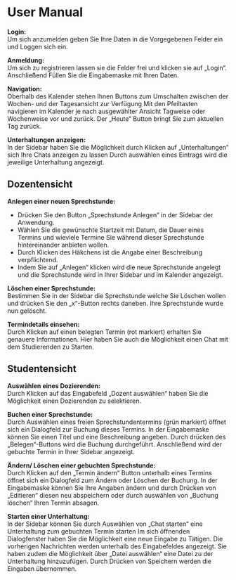<h1>User Manual</h1>

<b>Login:</b><br>
Um sich anzumelden geben Sie Ihre Daten in die Vorgegebenen Felder ein und Loggen sich ein.

<b>Anmeldung:</b><br>
Um sich zu registrieren lassen sie die Felder frei und klicken sie auf „Login“.
Anschließend Füllen Sie die Eingabemaske mit Ihren Daten.

<b>Navigation:</b><br>
Oberhalb des Kalender stehen Ihnen Buttons zum Umschalten zwischen der Wochen- und der Tagesansicht zur Verfügung
Mit den Pfeiltasten navigieren im Kalender je nach ausgewählter Ansicht Tagweise oder Wochenweise vor und zurück.
Der „Heute“ Button bringt Sie zum aktuellen Tag zurück.

<b>Unterhaltungen anzeigen:</b><br>
In der Sidebar haben Sie die Möglichkeit durch Klicken auf „Unterhaltungen“ sich Ihre Chats anzeigen zu lassen
Durch auswählen eines Eintrags wird die jeweilige Unterhaltung angezeigt.

<h2>Dozentensicht</h2>

<b>Anlegen einer neuen Sprechstunde:</b><br>
<ul>
  <li>Drücken Sie den Button „Sprechstunde Anlegen“ in der Sidebar der Anwendung.</li>
<li>Wählen Sie die gewünschte Startzeit mit Datum, die Dauer eines Termins und wieviele Termine Sie während dieser Sprechstunde hintereinander anbieten wollen.</li>
<li>Durch Klicken des Häkchens ist die Angabe einer Beschreibung verpflichtend.</li>
<li>Indem Sie auf „Anlegen“ klicken wird die neue Sprechstunde angelegt und die Sprechstunde wird in Ihrer Sidebar und im Kalender angezeigt.</li>
</ul>

<b>Löschen einer Sprechstunde:</b><br>
Bestimmen Sie in der Sidebar die Sprechstunde welche Sie Löschen wollen und drücken Sie den „x“-Button rechts daneben.
Ihre Sprechstunde wurde nun gelöscht.

<b>Termindetails einsehen:</b><br>
Durch Klicken auf einen belegten Termin (rot markiert) erhalten Sie genauere Informationen.
Hier haben Sie auch die Möglichkeit einen Chat mit dem Studierenden zu Starten.


<h2>Studentensicht</h2>

<b>Auswählen eines Dozierenden:</b><br>
Durch Klicken auf das Eingabefeld „Dozent auswählen“ haben Sie die Möglichkeit einen Dozierenden zu selektieren.

<b>Buchen einer Sprechstunde:</b><br>
Durch Auswählen eines freien Sprechstundentermins (grün markiert) öffnet sich ein Dialogfeld zur Buchung dieses Termins.
In der Eingabemaske können Sie einen Titel und eine Beschreibung angeben.
Durch drücken des „Belegen“-Buttons wird die Buchung durchgeführt.
Anschließend wird der gebuchte Termin in Ihrer Sidebar angezeigt.

<b>Ändern/ Löschen einer gebuchten Sprechstunde:</b><br>
Durch Klicken auf den „Termin ändern“ Button unterhalb eines Termins öffnet sich ein Dialogfeld zum Ändern oder Löschen der Buchung.
In der Eingabemaske können Sie Ihre Angaben ändern und durch Drücken von „Editieren“ diesen neu abspeichern oder durch auswählen von „Buchung löschen“ Ihren Termin absagen.

<b>Starten einer Unterhaltung:</b><br>
In der Sidebar können Sie durch Auswählen von „Chat starten“ eine Unterhaltung zum gebuchten Termin starten
Im sich öffnenden Dialogfenster haben Sie die Möglichkeit eine neue Eingabe zu Tätigen.
Die vorherigen Nachrichten werden unterhalb des Eingabefeldes angezeigt.
Sie haben zudem die Möglichkeit über „Datei auswählen“ eine Datei zu der Unterhaltung hinzuzufügen.
Durch Drücken von Speichern werden die Eingaben übernommen.

